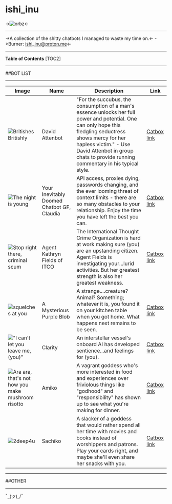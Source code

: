 # ishi_inu
->![orbz](https://i.imgur.com/fOrxMaB.jpeg)<-
***
->A collection of the shitty chatbots I managed to waste my time on.<-
->Burner: ishi_inu@proton.me<-


***
**Table of Contents**
[TOC2]
***
##BOT LIST
***

Image| Name | Description | Link
------ | ------ | ------ | -----
 ![Britishes Britishly](https://files.catbox.moe/wrn6yn.png) | David Attenbot |"For the succubus, the consumption of a man's essence unlocks her full power and potential. One can only hope this fledgling seductress shows mercy for her hapless victim." - Use David Attenbot in group chats to provide running commentary in his typical style.| [Catbox link](https://files.catbox.moe/wrn6yn.png)
 ![The night is young](https://files.catbox.moe/kbk8ef.png) | Your Inevitably Doomed Chatbot GF, Claudia | API access, proxies dying, passwords changing, and the ever looming threat of context limits - there are so many obstacles to your relationship. Enjoy the time you have left the best you can.| [Catbox link](https://files.catbox.moe/kbk8ef.png)
![Stop right there, criminal scum](https://files.catbox.moe/exx1kf.png) | Agent Kathryn Fields of ITCO | The International Thought Crime Organization is hard at work making sure (you) are an upstanding citizen. Agent Fields is investigating your...lurid activities. But her greatest strength is also her greatest weakness.| [Catbox link](https://files.catbox.moe/exx1kf.png)
![*squelches at you*](https://files.catbox.moe/kczo90.png) | A Mysterious Purple Blob | A strange....creature? Animal? Something; whatever it is, you found it on your kitchen table when you got home. What happens next remains to be seen.| [Catbox link](https://files.catbox.moe/kczo90.png)
!["I can't let you leave me, (you)"](https://files.catbox.moe/rle74f.png) | Clarity | An interstellar vessel's onboard AI has developed sentience...and feelings for (you).| [Catbox link](https://files.catbox.moe/rle74f.png)
![Ara ara, that's not how you make mushroom risotto](https://files.catbox.moe/ynpclo.png) | Amiko | A vagrant goddess who's more interested in food and experiences over friviolous things like "godhood" and "responsibility" has shown up to see what you're making for dinner.| [Catbox link](https://files.catbox.moe/ynpclo.png)
![2deep4u](https://files.catbox.moe/zbn1c0.png) | Sachiko | A slacker of a goddess that would rather spend all her time with movies and books instead of worshippers and patrons. Play your cards right, and maybe she'll even share her snacks with you.| [Catbox link](https://files.catbox.moe/zbn1c0.png)


***
##OTHER
***
¯\_(ツ)_/¯